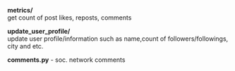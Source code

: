 **metrics/**\
get count of post likes, reposts, comments

**update_user_profile/**\
update user profile/information such as name,count of followers/followings, city and etc.

**comments.py** - soc. network comments
